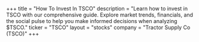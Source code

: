 +++
title = "How To Invest In TSCO"
description = "Learn how to invest in TSCO with our comprehensive guide. Explore market trends, financials, and the social pulse to help you make informed decisions when analyzing $TSCO."
ticker = "TSCO"
layout = "stocks"
company = "Tractor Supply Co (TSCO)"
+++

